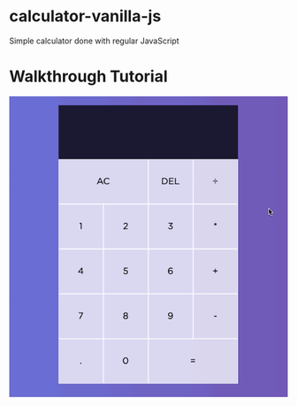 # calculator-vanilla-js
Simple calculator done with regular JavaScript

# Walkthrough Tutorial 

<img src='CalcWalkthrough.gif' title='Video Walkthrough' width='800px' alt='Video Walkthrough' />
